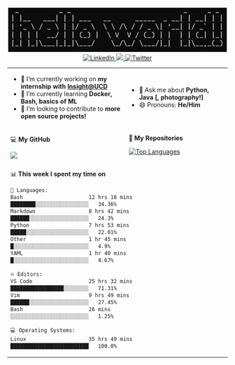 <p align="center">
  <img src="https://github.com/rajitbanerjee/rajitbanerjee/blob/master/resources/hello-world.jpg" width=500 /> 
  <br />
  <a href="https://www.linkedin.com/in/rajitbanerjee/">
    <img src="https://img.shields.io/badge/-rajitbanerjee-blue?style=flat-square&logo=Linkedin&logoColor=white" alt="LinkedIn" />
  </a>
  <a href="https://rajitbanerjee.github.io">
    <img src="https://img.shields.io/badge/-rajitbanerjee.github.io-black?style=flat-square&logo=github&logoColor=white" />
  </a>
  <a href="https://twitter.com/rajit_banerjee">
    <img src="https://img.shields.io/twitter/follow/rajit_banerjee?style=social" alt="Twitter" />
  </a>
</p>

<table>
  <tr><td>
    
  - 🔭 I’m currently working on **my internship with [Insight@UCD](https://www.insight-centre.org/)**
  - 🌱 I’m currently learning **Docker, Bash, basics of ML**
  - 👯 I’m looking to contribute to **more open source projects!**
  
  </td><td>
  
  - 💬 Ask me about **Python, Java [, photography!]** 
  - 😄 Pronouns: **He/Him**
      
  </td></tr>
  <tr><td>
  
  💻 **My GitHub** 

  <img src="https://github-readme-stats.vercel.app/api?username=rajitbanerjee&hide_title=true&show_icons=true&count_private=true&title_color=fff&icon_color=f39c19&text_color=9f9f9f&bg_color=151515">
  
  </td><td>
  
  📁 **My Repositories**
  
  [![Top Languages](https://github-readme-stats.vercel.app/api/top-langs/?username=rajitbanerjee&layout=compact&hide_title=true)](https://github.com/rajitbanerjee?tab=repositories)
  
  </td>
  <tr><td colspan="2">

  <!--START_SECTION:waka-->
📊 **This week I spent my time on** 

```text
💬 Languages: 
Bash                     12 hrs 18 mins      ████████░░░░░░░░░░░░░░░░░   34.36% 
Markdown                 8 hrs 42 mins       ██████░░░░░░░░░░░░░░░░░░░   24.3% 
Python                   7 hrs 53 mins       █████░░░░░░░░░░░░░░░░░░░░   22.01% 
Other                    1 hr 45 mins        █░░░░░░░░░░░░░░░░░░░░░░░░   4.9% 
YAML                     1 hr 40 mins        █░░░░░░░░░░░░░░░░░░░░░░░░   4.67%

🔥 Editors: 
VS Code                  25 hrs 32 mins      █████████████████░░░░░░░░   71.31% 
Vim                      9 hrs 49 mins       ██████░░░░░░░░░░░░░░░░░░░   27.45% 
Bash                     26 mins             ░░░░░░░░░░░░░░░░░░░░░░░░░   1.25%

💻 Operating Systems: 
Linux                    35 hrs 49 mins      █████████████████████████   100.0%

```


<!--END_SECTION:waka-->
  
</td></tr>
</table>



